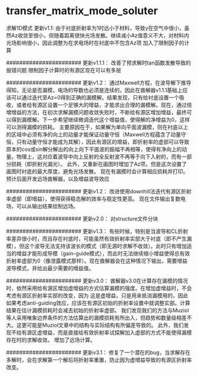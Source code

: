 # transfer_matrix_mode_soluter
求解1D模式
更新v1.1:
由于衬底折射率为1时远小于材料，导致γ在空气中很小，虽然Az收敛至很小，但随着距离很快光场发散。继续减小Az值意义不大，对材料内光场影响很小，因此调整为在求电场时在衬底中不包含Az项
加入了限制因子的计算

#######################
更新v1.1.1：
改善了预求解时tan函数发散导致的报错问题
限制因子计算时的有源区现在可以有多层

#######################
更新v1.2：
通过Maxwell方程，在波导解下推导得知，无论是否漏模，电场的导数也必须是连续的，因此在酋解器v1.1.1基础上应该可以通过迭代至Az=0得到正确的漏模解。结果发现，只有给衬底设置一个吸收，或者给有源区设置一个足够大的增益，才能求出合理的漏模解。现在，通过倍增增益的方法，在初次求解漏模问题收敛失败时，不断给有源区增加增益，最终可以得到漏模解。下一步希望继续微调迭代这个增益值，使得解的净增益为0，这样可以测得漏模的损耗。
主要原因在于，如果解为单向平面波漏模，则在衬底以上的区域中必须有净的向上的动量才能保证动量守恒（Maxwell方程蕴含了动量守恒，只有动量守恒才能成为其解），因此有源区的增益，即折射率的虚部可以导致原本的cos或sin解分解出的向上向下平面波的振幅不再相等，使得有净向上的动量。物理上，这对应着波导中向上反射的全反射波不再等于向下入射的，而有一部分损耗（即折射光漏光）。
此外，又重新在画图时增加了Az项，但是这次设置了画图时衬底的最大厚度，避免光场发散。
现在有漏模时会计算相应损耗并打印。预计后面开发远场酋解器，以及增益波导效应

#######################
更新v1.2：
改进使用downhill法迭代有源区折射率虚部（即增益），使得获得稳态解的效率与稳定性更高。
现在文件输出复数电场，可以从输出结果绘制远场。

#######################
更新v2.0：
对structure文件分块

#######################
更新v1.3：
有些时候，特别是当波导和CL折射率差异很小时，而且存在衬底时，可能虽然有效折射率实部大于衬底（即不产生漏模），但这个波导无法支持该波长的模式（即无源时求解不收敛）。此时只有增加适当的增益才能形成导模（gain-guide模式），而此时无法继续缩小增益使得总有效折射率虚部为0（像泄露模式那样）。现在酋解器会在这种情况下输出，需要增益波导模式，并给出最少需要的增益值。

#######################
更新v3.0：
酋解器v3.0在计算存在漏模的情况时，依然采用给有源区增加虚增益的方式估算漏模的强度。在增加虚增益时，不会考虑有源区折射率实部的改变，因为
这是虚增益，只是用来抵消漏模用的，因此如果考虑anti-guiding效应，应该在有源区初始的折射率设置中就调整实部。计算结果在估计漏模损耗时会减去初始的折射率虚部。
我们发现我们的方法与Muziol等人采用唯象边界条件的方法估算出的漏模损耗有所出入，但趋势和数量级相差不大。这更可能是Muziol文章中的结构与实际结构有所偏差导致的。
此外，我们发现不给有源区虚增益，而是直接给有效折射率试探解加入虚部的方式不能使得漏模存在时的求解收敛。
增加了远场计算。

#######################
更新v3.1：
修复了一个潜在的bug，当求解存在多解时，会在求解第一个解后将折射率重置，防止因为虚增益导致的有源区折射率改变。
